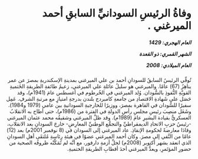 <h1 dir="rtl">وفاةُ الرئيسِ السودانيِّ السابقِ أحمد الميرغني .</h1>

<h5 dir="rtl">العام الهجري:  1429

الشهر القمري: ذو القعدة

العام الميلادي: 2008</h5>

<p dir="rtl">تُوفِّي الرئيسُ السابقُ للسودانِ أحمد بن علي الميرغني بمدينةِ الإسكندريةِ بمصرَ عن عمر يناهِزُ (67) عامًا. والميرغني هو سليلُ عائلةِ علي الميرغني، زعيمُ طائفةِ الطريقةِ الخَتميةِ القويَّةِ النُّفوذِ بالسُّودان. وُلد الميرغني في الخُرطوم في أغسطس عامَ (1941م)، وقد حَصَل على شَهادةِ الاقتصادِ من جامعةِ كامبردج بلندن بدرجةِ امتيازٍ مع مرتبةِ الشرفِ. عَمِل سفيرًا للسُّودان في القاهرة بمصرَ، ووزيرًا للخارجيةِ السودانيةِ بين عامي (1979 و1984). وشَغَل منصِبَ رئيسِ مجلسِ رأسِ الدولةِ في الفترة من (1986م)، حتى أطاح به الانقلابُ العسكريُّ بقيادة البشيرِ عامَ (1989م). وقد ظلَّ الميرغني وشقيقُه محمد عثمان الميرغني -رئيسُ حزبِ الاتحادِ الديمقراطيِّ والتجمُّع الوطنيِّ المعارِضِ- خارجَ السودانِ بعد الانقلابِ، وقادَا معارضةً لحكومةِ الإنقاذِ. عاد الميرغني إلى السودان في (8 نوفمبر 2001م) بعد (12) عامًا من النَّفي إلى مصرَ. وكان أحمد الميرغني عضوًا في هيئةِ رِئاسةِ مُلتقَى أهلِ السودانِ الذي انعقد بشهر أكتوبر (2008م) لحلِّ أزمةِ دارفور، مع أنَّه لم تُمَكِّنْه ظروفُه الصحية من حضورِ المؤتَمرِ، ويعدُّ الميرغني أحدَ أقطابِ الطريقةِ الختميةِ.</p></br>
